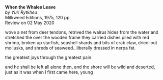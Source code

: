 **When the Whales Leave**  
_by Yuri Rytkheu_  
Milkweed Editions, 1975, 120 pp  
Review on 02 May 2020

wove a net from deer tendons, 
retrived the walrus hides from the water and stretched the over the wooden frame
they carried dishes piled with red shrimp, broken up starfish, seashell shards and bits of crab claw, dried-out mollusks, and shreds of seaweed...liberally dressed in nerpa fat.

the greatest joys through the greatest pain

and he shall be left all alone then, and the shore will be wild and deserted, just as it was when I first came here, young
